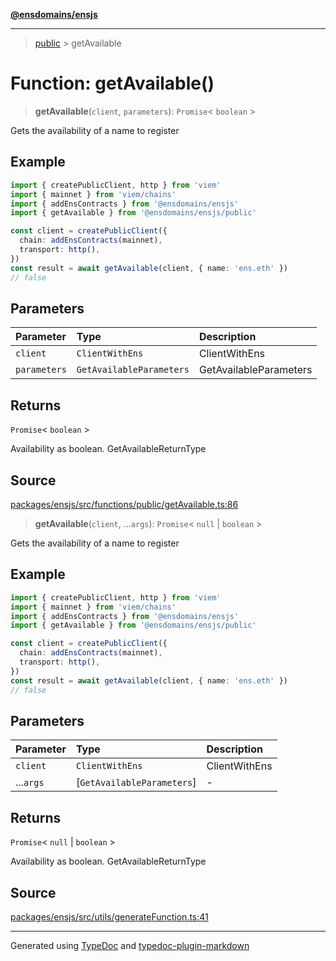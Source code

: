 [**@ensdomains/ensjs**](../README.md)

---

> [public](README.md) > getAvailable

# Function: getAvailable()

> **getAvailable**(`client`, `parameters`): `Promise`\< `boolean` \>

Gets the availability of a name to register

## Example

```ts
import { createPublicClient, http } from 'viem'
import { mainnet } from 'viem/chains'
import { addEnsContracts } from '@ensdomains/ensjs'
import { getAvailable } from '@ensdomains/ensjs/public'

const client = createPublicClient({
  chain: addEnsContracts(mainnet),
  transport: http(),
})
const result = await getAvailable(client, { name: 'ens.eth' })
// false
```

## Parameters

| Parameter    | Type                     | Description            |
| :----------- | :----------------------- | :--------------------- |
| `client`     | `ClientWithEns`          | ClientWithEns          |
| `parameters` | `GetAvailableParameters` | GetAvailableParameters |

## Returns

`Promise`\< `boolean` \>

Availability as boolean. GetAvailableReturnType

## Source

[packages/ensjs/src/functions/public/getAvailable.ts:86](https://github.com/ensdomains/ensjs-v3/blob/62fd2c82/packages/ensjs/src/functions/public/getAvailable.ts#L86)

> **getAvailable**(`client`, ...`args`): `Promise`\< `null` \| `boolean` \>

Gets the availability of a name to register

## Example

```ts
import { createPublicClient, http } from 'viem'
import { mainnet } from 'viem/chains'
import { addEnsContracts } from '@ensdomains/ensjs'
import { getAvailable } from '@ensdomains/ensjs/public'

const client = createPublicClient({
  chain: addEnsContracts(mainnet),
  transport: http(),
})
const result = await getAvailable(client, { name: 'ens.eth' })
// false
```

## Parameters

| Parameter | Type                       | Description   |
| :-------- | :------------------------- | :------------ |
| `client`  | `ClientWithEns`            | ClientWithEns |
| ...`args` | [`GetAvailableParameters`] | -             |

## Returns

`Promise`\< `null` \| `boolean` \>

Availability as boolean. GetAvailableReturnType

## Source

[packages/ensjs/src/utils/generateFunction.ts:41](https://github.com/ensdomains/ensjs-v3/blob/62fd2c82/packages/ensjs/src/utils/generateFunction.ts#L41)

---

Generated using [TypeDoc](https://typedoc.org/) and [typedoc-plugin-markdown](https://www.npmjs.com/package/typedoc-plugin-markdown)
